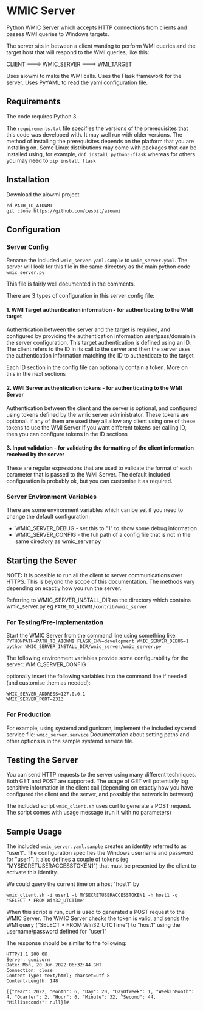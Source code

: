 # WMIC Server

Python WMIC Server which accepts HTTP connections from clients and passes WMI queries to Windows targets.

The server sits in between a client wanting to perform WMI queries and the target host that will respond to the WMI queries, like this:

CLIENT ---> WMIC_SERVER ---> WMI_TARGET

Uses aiowmi to make the WMI calls. Uses the Flask framework for the server. Uses PyYAML to read the yaml configuration file.

## Requirements
The code requires Python 3.

The ```requirements.txt``` file specifies the versions of the prerequisites that this code was developed with. It may well run with older versions.
The method of installing the prerequisites depends on the platform that you are installing on. Some Linux distributions may come with packages that can be installed using, for example, ```dnf install python3-flask``` whereas for others you may need to ```pip install flask```

## Installation

Download the aiowmi project

```
cd PATH_TO_AIOWMI
git clone https://github.com/cesbit/aiowmi
```

## Configuration

### Server Config
Rename the included ``wmic_server.yaml.sample`` to ``wmic_server.yaml``. The server will look for this file in the same directory as the main python code ```wmic_server.py```

This file is fairly well documented in the comments.

There are 3 types of configuration in this server config file:

#### 1. WMI Target authentication information - for authenticating to the WMI target

Authentication between the server and the target is required, and configured by providing the authentication information user/pass/domain in the server configuration.
This target authentication is defined using an ID. The client refers to the ID in its call to the server and then the server uses the authentication information matching the ID to authenticate to the target

Each ID section in the config file can optionally contain a token. More on this in the next sections

#### 2. WMI Server authentication tokens - for authenticating to the WMI Server

Authentication between the client and the server is optional, and configured using tokens defined by the wmic server administrator.
These tokens are optional. If any of them are used they all allow any client using one of these tokens to use the WMI Server
If you want different tokens per calling ID, then you can configure tokens in the ID sections

#### 3. Input validation - for validating the formatting of the client information received by the server

These are regular expressions that are used to validate the format of each parameter that is passed to the WMI Server.
The default included configuration is probably ok, but you can customise it as required.

### Server Environment Variables
There are some environment variables which can be set if you need to change the default configuration:
* WMIC_SERVER_DEBUG - set this to "1" to show some debug information
* WMIC_SERVER_CONFIG - the full path of a config file that is not in the same directory as wmic_server.py

## Starting the Sever

NOTE: It is possible to run all the client to server communications over HTTPS. This is beyond the scope of this documentation. The methods vary depending on exactly how you run the server.

Referring to WMIC_SERVER_INSTALL_DIR as the directory which contains wmic_server.py
eg ```PATH_TO_AIOWMI/contrib/wmic_server```

### For Testing/Pre-Implementation
Start the WMIC Server from the command line using something like:
```PYTHONPATH=PATH_TO_AIOWMI FLASK_ENV=development WMIC_SERVER_DEBUG=1 python WMIC_SERVER_INSTALL_DIR/wmic_server/wmic_server.py```

The following environment variables provide some configurability for the server:
WMIC_SERVER_CONFIG


optionally insert the following variables into the command line if needed (and customise them as needed): 
```
WMIC_SERVER_ADDRESS=127.0.0.1
WMIC_SERVER_PORT=2313
```
### For Production

For example, using systemd and gunicorn, implement the included systemd service file: ```wmic_server.service```
Documentation about setting paths and other options is in the sample systemd service file.

## Testing the Server

You can send HTTP requests to the server using many different techniques. Both GET and POST are supported. The usage of GET will potentially log sensitive information in the client call (depending on exactly how you have configured the client and the server, and possibly the network in between)

The included script ```wmic_client.sh``` uses curl to generate a POST request. The script comes with usage message (run it with no parameters)

## Sample Usage

The included ```wmic_server.yaml.sample``` creates an identity referred to as "user1". The configuration specifies the Windows username and password for "user1". It also defines a couple of tokens (eg "MYSECRETUSERACCESSTOKEN1") that must be presented by the client to activate this identity.

We could query the current time on a host "host1" by

```wmic_client.sh -i user1 -t MYSECRETUSERACCESSTOKEN1 -h host1 -q 'SELECT * FROM Win32_UTCTime'```

When this script is run, curl is used to generated a POST request to the WMIC Server. The WMIC Server checks the token is valid, and sends the WMI query ("SELECT * FROM Win32_UTCTime") to "host1" using the username/password defined for "user1"

The response should be similar to the following:
```
HTTP/1.1 200 OK
Server: gunicorn
Date: Mon, 20 Jun 2022 06:32:44 GMT
Connection: close
Content-Type: text/html; charset=utf-8
Content-Length: 148

[{"Year": 2022, "Month": 6, "Day": 20, "DayOfWeek": 1, "WeekInMonth": 4, "Quarter": 2, "Hour": 6, "Minute": 32, "Second": 44, "Milliseconds": null}]# 
```

